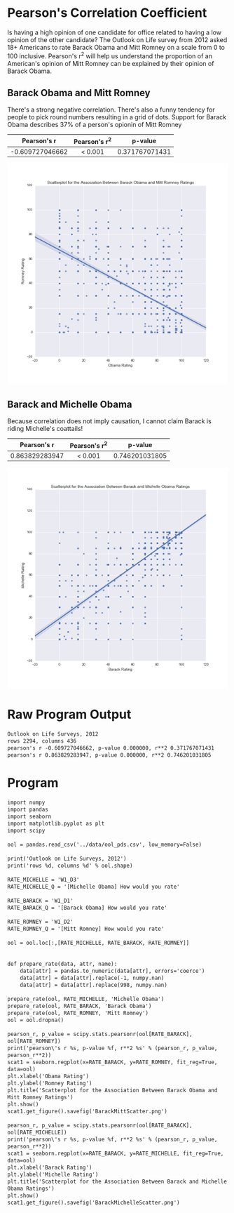 # Pearson's Correlation Coefficient
Is having a high opinion of one candidate for office related to having a low opinion of the other candidate? The
Outlook on Life survey from 2012 asked 18+ Americans to rate Barack Obama and Mitt Romney on a scale from 0 to 100
inclusive. Pearson's r<sup>2</sup> will help us understand the proportion of an American's opinion of Mitt Romney can
be explained by their opinion of Barack Obama.

## Barack Obama and Mitt Romney
There's a strong negative correlation. There's also a funny tendency for people to pick round numbers resulting in a grid of dots.
Support for Barack Obama describes 37% of a person's opionin of Mitt Romney

Pearson's r | Pearson's r<sup>2</sup> | p-value
:---:|:---:|:---:
-0.609727046662 | < 0.001 | 0.371767071431

![Barack Obama Ratings vs Mitt Romney Ratings Scatterplot](BarackMittScatter.png)

## Barack and Michelle Obama
Because correlation does not imply causation, I cannot claim Barack is riding Michelle's coattails!

Pearson's r | Pearson's r<sup>2</sup> | p-value
:---:|:---:|:---:
0.863829283947 | < 0.001 | 0.746201031805

![Barack Obama Ratings vs Michelle Obama Ratings Scatterplot](BarackMichelleScatter.png)

# Raw Program Output
```
Outlook on Life Surveys, 2012
rows 2294, columns 436
pearson's r -0.609727046662, p-value 0.000000, r**2 0.371767071431
pearson's r 0.863829283947, p-value 0.000000, r**2 0.746201031805
```

# Program
```
import numpy
import pandas
import seaborn
import matplotlib.pyplot as plt
import scipy

ool = pandas.read_csv('../data/ool_pds.csv', low_memory=False)

print('Outlook on Life Surveys, 2012')
print('rows %d, columns %d' % ool.shape)

RATE_MICHELLE = 'W1_D3'
RATE_MICHELLE_Q = '[Michelle Obama] How would you rate'

RATE_BARACK = 'W1_D1'
RATE_BARACK_Q = '[Barack Obama] How would you rate'

RATE_ROMNEY = 'W1_D2'
RATE_ROMNEY_Q = '[Mitt Romney] How would you rate'

ool = ool.loc[:,[RATE_MICHELLE, RATE_BARACK, RATE_ROMNEY]]


def prepare_rate(data, attr, name):
    data[attr] = pandas.to_numeric(data[attr], errors='coerce')
    data[attr] = data[attr].replace(-1, numpy.nan)
    data[attr] = data[attr].replace(998, numpy.nan)

prepare_rate(ool, RATE_MICHELLE, 'Michelle Obama')
prepare_rate(ool, RATE_BARACK, 'Barack Obama')
prepare_rate(ool, RATE_ROMNEY, 'Mitt Romney')
ool = ool.dropna()

pearson_r, p_value = scipy.stats.pearsonr(ool[RATE_BARACK], ool[RATE_ROMNEY])
print('pearson\'s r %s, p-value %f, r**2 %s' % (pearson_r, p_value, pearson_r**2))
scat1 = seaborn.regplot(x=RATE_BARACK, y=RATE_ROMNEY, fit_reg=True, data=ool)
plt.xlabel('Obama Rating')
plt.ylabel('Romney Rating')
plt.title('Scatterplot for the Association Between Barack Obama and Mitt Romney Ratings')
plt.show()
scat1.get_figure().savefig('BarackMittScatter.png')

pearson_r, p_value = scipy.stats.pearsonr(ool[RATE_BARACK], ool[RATE_MICHELLE])
print('pearson\'s r %s, p-value %f, r**2 %s' % (pearson_r, p_value, pearson_r**2))
scat1 = seaborn.regplot(x=RATE_BARACK, y=RATE_MICHELLE, fit_reg=True, data=ool)
plt.xlabel('Barack Rating')
plt.ylabel('Michelle Rating')
plt.title('Scatterplot for the Association Between Barack and Michelle Obama Ratings')
plt.show()
scat1.get_figure().savefig('BarackMichelleScatter.png')
```

